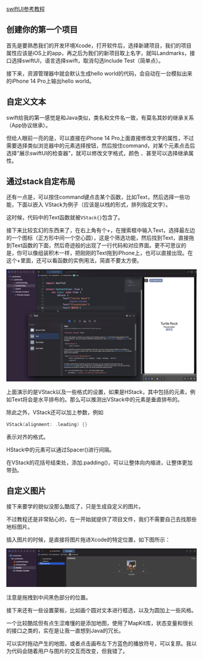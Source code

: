 [swiftUI参考教程](https://developer.apple.com/tutorials/swiftui/creating-and-combining-views)

## 创建你的第一个项目

首先是要熟悉我们的开发环境Xcode，打开软件后，选择新建项目，我们的项目属性应该是iOS上的app，再之后为我们的新项目取上名字，就叫Landmarks，接口选择swiftUI，语言选择swift，取消勾选Include Test（简单点）。

接下来，资源管理器中就会默认生成hello world的代码，会自动在一台模拟出来的iPhone 14 Pro上输出hello world。

## 自定义文本

swift给我的第一感觉是和Java类似，类名和文件名一致，有莫名其妙的继承关系（App协议继承）。

但给人眼前一亮的是，可以直接在iPhone 14 Pro上面直接修改文字的属性，不过需要选择类似浏览器中的元素选择按钮，然后按住command，对某个元素点击后选择“展示swiftUI的检查器”，就可以修改文字格式，颜色 、甚至可以选择继承属性。

## 通过stack自定布局

还有一点是，可以按住command键点击某个函数，比如Text，然后选择一些功能，下面以嵌入 VStack为例子（应该是以栈的形式，排列指定文字）。

这时候，代码中的Text函数就被`VStack{}`包含了。

接下来比较玄幻的东西来了，在右上角有个+，在搜索框中输入Text，选择最左边的一个图标（正方形中间一个空心圆），这是个筛选功能，然后找到Text，直接拖到Text函数的下面，然后奇迹般的出现了一行代码和对应界面。更不可思议的是，你可以像组装积木一样，把刚刚的Text拖到iPhone上，也可以直接出现。在这个+里面，还可以看函数的实例用法，简直不要太方便。

<img src="./photo_src/amazing_moment.png" alt="amazing_moment" style="zoom:50%;" />

上面演示的是VStack以及一些格式的设置，如果是HStack，其中包括的元素，例如Text将会是水平排布的。那么可以推测出VStack中的元素是垂直排布的。

除此之外，VStack还可以加上参数，例如

```swift
VStack(alignment: .leading) {}
```

表示对齐的格式。

HStack中的元素可以通过Spacer()进行间隔。

在VStack的花括号结束处，添加.padding()，可以让整体向内缩进，让整体更加带劲。

## 自定义图片

接下来要学的貌似没那么酷炫了，只是生成自定义的图片。

不过教程还是非常贴心的，在一开始就提供了项目文件，我们不需要自己去找那些地标图片。

插入图片的时候，是直接将图片拖进Xcode的特定位置，如下图所示：

<img src="./photo_src/drag_photo_postion.png" alt="drag_photo_postion" style="zoom:50%;" />

注意是拖拽到中间黑色部分的位置。

接下来还有一些设置蒙板，比如画个圆对文本进行框选，以及为圆加上一些风格。

一个比较酷炫但有点生涩难懂的是添加地图，使用了MapKit库，状态变量和很长的接口之类的，实在是让我一直想到Java的冗长。

可以实时拖动产生的地图，或者点击画布左下方蓝色的播放符号，可以复原。我以为代码会随着用户与图片的交互而改变，但我错了。